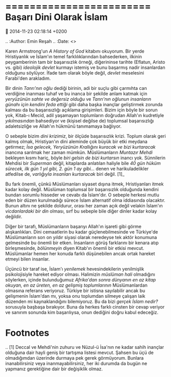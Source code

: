 ========================
Başarı Dini Olarak İslam
========================

:date: 2014-11-23 02:18:14 +0200

.. :Author: Emin Reşah
.. :Date:   <>

Karen Armstrong'un *A History of God* kitabını okuyorum. Bir yerde
Hristiyanlık ve İslam'ın temel farklılıklarından bahsederken, ilkinin
peygamberinin tam bir başarısızlık örneği, diğerininse tarihte (Eflatun,
Aristo vs. gibi) *ideolojik devlet* kurmayı istemiş ve bunu başarmış
nadir insanlardan olduğunu söylüyor. İfade tam olarak böyle değil,
*devlet* meselesini Farabi'den arakladım.

Bir dinin *Tanrı'nın oğlu* dediği birinin, adi bir suçlu gibi çarmıhta
can verdiğine inanması tuhaf ve bu inanca bir şekilde anlam katmak için
*yeryüzünün sahte ve değersiz olduğu* ve *Tanrı'nın oğlunun insanların
günahı için kendini feda ettiği* gibi daha başka inançlar geliştirmek
zorunda kalması da bu başarısızlığı açıklama girişimleri. Bizim için
böyle bir sorun yok, Kitab-ı Mecid, adil yaşamayan toplumların doğrudan
Allah'ın kudretiyle *yıkılmasından* bahsediyor ve (kişisel değilse de)
toplumsal başarısızlığı adaletsizliğe ve Allah'ın hükmünü tanımamaya
bağlıyor.

O sebeple bizim *dini krizimiz*, bir ölçüde başarısızlık krizi. Toplum
olarak geri kalmış olmak, Hristiyan'ın dini aleminde çok büyük bir etki
meydana getirmez; *İsa gelecek, Yeryüzünün Krallığını kuracak ve bizi
kurtaracak* inancına sarılmak her zaman mümkün. Müslümanların *Muntazır
Mehdi* bekleyen kısmı hariç, böyle *biri gelsin de bizi kurtarsın*
inancı yok. Sünnilerin Mehdisi bir *Superman* değil, kitaplarda
anlatılan haliyle bile *40 gün hüküm sürecek, ilk gün 1 yıl gibi, 2. gün
1 ay gibi...* denen ve harikuladelikler atfedilse de, *varlığıyla
insanları kurtaracak* biri değil. [1]_

Bu fark önemli, çünkü Müslümanları siyaset dışına itmek, Hristiyanları
itmek kadar kolay değil. Müslüman toplumsal bir başarısızlık olduğunda
kendini bundan sorumlu hisseder ve cevabı da İslam'dır. O sebeple
herkesi mutlu eden bir düzen kurulmadığı sürece İslam alternatif olma
iddiasında olacaktır. Bunun altını ne şekilde doldurur, orası her zaman
açık değil velakin İslam'ın *vicdanlardaki bir din* olması, sırf bu
sebeple bile diğer dinler kadar kolay değildir.

Diğer bir tarafı, Müslümanların başarıyı Allah'ın işareti gibi görme
alışkanlıkları. Dini cemaatlerin bu kadar güçlenebilmesinde ve
Türkiye'de Müslümanların son on yıldır siyasi olarak neredeyse tek aktör
konumuna gelmesinde bu önemli bir etken. İnsanların görüş farklarını bir
kenara atıp birleşmesinde, *bölünmeyin* diyen Kitab'ın önemli bir etkisi
mevcut. Müslümanlar hemen her konuda farklı düşünebilen ancak ortak
hareket etmeyi bilen insanlar.

Üçüncü bir taraf ise, İslam'ı *yenilemek* hevesindekilerin yenilmişlik
psikolojisiyle hareket ediyor olması. Halimizin *müslüman hali*
olmadığını söylerken, içinde bulunduğumuz *Afrika'dan sonra dünyanın en
az kitap okuyan, en az üreten, en az gelişmiş toplumlarının*
Müslümanlardan olmasına referans veriyoruz. Türkiye bir istisna
sayılabilir ancak bu gelişmenin İslam'dan mı, yoksa onu toplumdan
silmeye çalışan laik düzenden mi kaynaklandığını bilemiyoruz. Bu da bizi
*gerçek İslam nedir?* sorusuyla başbaşa bırakıyor. Buna da herkes farklı
cinsten bir cevap veriyor ve sanırım sonunda kim başarılıysa, onun
dediğini doğru kabul edeceğiz.

Footnotes
=========

.. [1]
   Deccal ve Mehdi'nin zuhuru ve Nüzul-ü İsa'nın ne kadar sahih inançlar
   olduğuna dair hayli geniş bir tartışma listesi mevcut. Şahsen bu üçü
   de olmadığımdan üzerinde durmaya pek gerek görmüyorum. Bunlara
   inanabilirsiniz veya inanmayabilirsiniz, her iki durumda da bugün ne
   yapmanız gerektiğine dair bir değişiklik olmaz.
